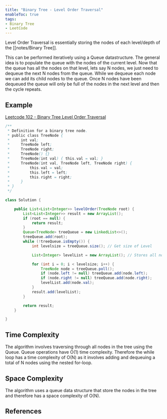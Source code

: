 ```yaml
---
title: "Binary Tree - Level Order Traversal"
enableToc: true
tags:
- Binary Tree
- LeetCode
---
```


Level Order Traversal is essentially storing the nodes of each level/depth of the [[notes/Binary Tree]].

This can be performed iteratively using a Queue datastructure.
The general idea is to populate the queue with the nodes of the current level.
Now that the queue has all the nodes on that level, lets say N nodes, we just need to dequeue the next N nodes from the queue.
While we dequeue each node we can add its child nodes to the queue.
Once N nodes have been dequeued the queue will only be full of the nodes in the next level and then the cycle repeats. 
 

## Example
[Leetcode 102 - Binary Tree Level Order Traversal](https://leetcode.com/problems/binary-tree-level-order-traversal/)
```java {title="Leetcode 102"}
/**
 * Definition for a binary tree node.
 * public class TreeNode {
 *     int val;
 *     TreeNode left;
 *     TreeNode right;
 *     TreeNode() {}
 *     TreeNode(int val) { this.val = val; }
 *     TreeNode(int val, TreeNode left, TreeNode right) {
 *         this.val = val;
 *         this.left = left;
 *         this.right = right;
 *     }
 * }
 */

class Solution {

    public List<List<Integer>> levelOrder(TreeNode root) {
        List<List<Integer>> result = new ArrayList();
        if (root == null) {
            return result;
        }
        Queue<TreeNode> treeQueue = new LinkedList<>();
        treeQueue.add(root);
        while (!treeQueue.isEmpty()) {
            int levelsize = treeQueue.size(); // Get size of Level

            List<Integer> levelList = new ArrayList(); // Stores all nodes on cur Level

            for (int i = 0; i < levelsize; i++) {
                TreeNode node = treeQueue.poll();
                if (node.left != null) treeQueue.add(node.left);
                if (node.right != null) treeQueue.add(node.right);
                levelList.add(node.val);
            }
            result.add(levelList);
        }

        return result;
    }

}
```

## Time Complexity
The algorithm involves traversing through all nodes in the tree using the Queue. 
Queue operations have O(1) time complexity. Therefore the while loop has a time complexity of O(N) as it involves adding and dequeuing a total of N nodes using the nested for-loop. 

## Space Complexity
The algorithm uses a queue data structure that store the nodes in the tree and therefore has a space complexity of O(N).


## References